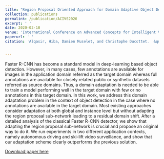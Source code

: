 ```yaml
---
title: "Region Proposal Oriented Approach for Domain Adaptive Object Detection"
collection: publications
permalink: /publication/ACIVS2020
excerpt: ' '
date: 2020-02-10
venue: 'International Conference on Advanced Concepts for Intelligent Vision Systems.'
paperurl: ' '
citation: 'Alqasir, Hiba, Damien Muselet, and Christophe Ducottet.  &quot;Region proposal oriented approach for domain adaptive object detection. &quot; <i>International Conference on Advanced Concepts for Intelligent Vision Systems.</i> Springer, Cham, 2020.'


---
```

Faster R-CNN has become a standard model in deep-learning based object detection. However, in many cases, few annotations are available for images in the application domain referred as the target domain whereas full annotations are available for closely related public or synthetic datasets referred as source domains. Thus, a domain adaptation is needed to be able to train a model performing well in the target domain with few or no annotations in this target domain. In this work, we address this domain adaptation problem in the context of object detection in the case where no annotations are available in the target domain. Most existing approaches consider adaptation at both global and instance level but without adapting the region proposal sub-network leading to a residual domain shift. After a detailed analysis of the classical Faster R-CNN detector, we show that adapting the region proposal sub-network is crucial and propose an original way to do it. We run experiments in two different application contexts, namely autonomous driving and ski-lift video surveillance, and show that our adaptation scheme clearly outperforms the previous solution.

[Download paper here](https://perso.univ-st-etienne.fr/muda8804/ACIVS20.pdf)


